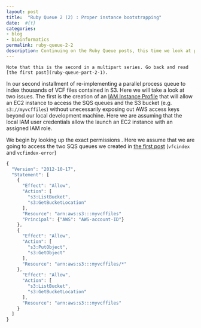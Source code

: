 ```yaml
---
layout: post
title:  "Ruby Queue 2 (2) : Proper instance bootstrapping"
date:  #{t}
categories:
- blog
- bioinformatics
permalink: ruby-queue-2-2
description: Continuing on the Ruby Queue posts, this time we look at proper EC2 instance bootstrapping by creating an IAM Role and effective use of user data.
---
```


	Note that this is the second in a multipart series. Go back and read [the first post](ruby-queue-part-2-1).


In our second installment of re-implementing a parallel process queue to index thousands of VCF files contained in S3. Here we will take a look at two issues. The first is the creation of an [IAM Instance Profile](http://docs.aws.amazon.com/IAM/latest/UserGuide/id_roles_use_switch-role-ec2.html) that will allow an EC2 instance to access the SQS queues and the S3 bucket (e.g. `s3://myvcffiles`) without unecessarily exposing out AWS access keys beyond our local development machine. Here we are assuming that the local IAM user credentials allow the launch an EC2 instance with an assigned IAM role. 

We begin by looking up the exact permissions . Here we assume that we are going to access the two SQS queues we created in [the first post](ruby-queue-part-2-1) (`vfcindex` and `vcfindex-error`)


```javascript
{
  "Version": "2012-10-17",
  "Statement": [
    {
      "Effect": "Allow",
      "Action": [
        "s3:ListBucket",
        "s3:GetBucketLocation"
      ],
      "Resource": "arn:aws:s3:::myvcffiles"
      "Principal": {"AWS": "AWS-account-ID"}
    },
    {
      "Effect": "Allow",
      "Action": [
        "s3:PutObject",
        "s3:GetObject"
      ],
      "Resource": "arn:aws:s3:::myvcffiles/*"
    }, 
      "Effect": "Allow",
      "Action": [
        "s3:ListBucket",
        "s3:GetBucketLocation"
      ],
      "Resource": "arn:aws:s3:::myvcffiles"
    }
  ]
}
```
